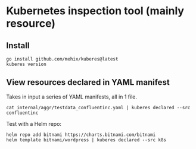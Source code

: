 # Kubernetes inspection tool (mainly resource)

## Install

```shell
go install github.com/mehix/kuberes@latest
kuberes version
```

## View resources declared in YAML manifest

Takes in input a series of YAML manifests, all in 1 file.

```shell
cat internal/aggr/testdata_confluentinc.yaml | kuberes declared --src confluentinc
```

Test with a Helm repo:

```shell
helm repo add bitnami https://charts.bitnami.com/bitnami
helm template bitnami/wordpress | kuberes declared --src k8s
```
